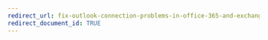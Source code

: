 ```yaml
---
redirect_url: fix-outlook-connection-problems-in-office-365-and-exchange-online
redirect_document_id: TRUE 
---
```

